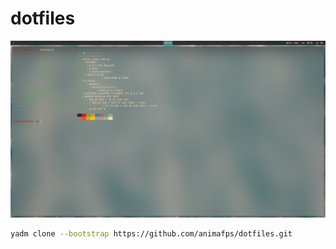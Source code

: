 # dotfiles

![](./screenshots/2023-10-13-10:44:51-screenshot.png)

```sh
yadm clone --bootstrap https://github.com/animafps/dotfiles.git
```
